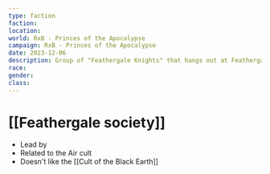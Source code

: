 ```yaml
---
type: faction
faction: 
location: 
world: RxB - Princes of the Apocalypse
campaign: RxB - Princes of the Apocalypse
date: 2023-12-06
description: Group of "Feathergale Knights" that hangs out at Feathergale Spire
race: 
gender: 
class:
---
```

# [[Feathergale society]]

- Lead by 
- Related to the Air cult
- Doesn't like the [[Cult of the Black Earth]]